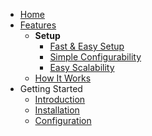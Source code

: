 - [Home](/)
- [Features](features.md)
  - **Setup**
    - [Fast & Easy Setup](features.md##fast-easy-setup)
    - [Simple Configurability](features.md##simple-configurability)
    - [Easy Scalability](features.md##easy-scalability)
  - [How It Works](features.md#how-it-works)
- Getting Started
    - [Introduction](/getting-started/intro.md)
    - [Installation](/getting-started/installation.md)
    - [Configuration](/getting-started/configuration.md)
